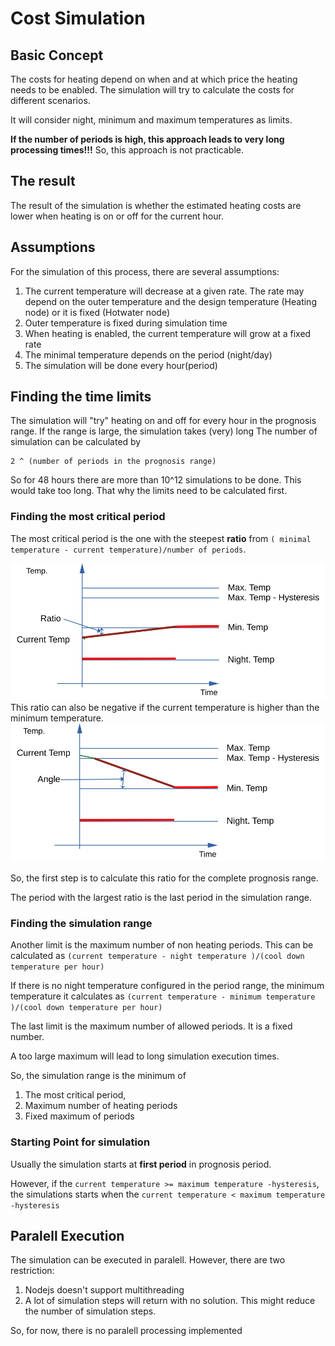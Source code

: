 # Cost Simulation

## Basic Concept

The costs for heating depend on when and at which price the heating needs to be enabled. The simulation will try to calculate the costs for different scenarios.

It will consider night, minimum and maximum temperatures as limits.

**If the number of periods is high, this approach leads to very long processing times!!!**
So, this approach is not practicable.

## The result 

The result of the simulation is whether the estimated heating costs are lower when heating is on or off for the current hour.

## Assumptions
For the simulation of this process, there are several assumptions:
1. The current temperature will decrease at a given rate. The rate may depend on the outer temperature and the design temperature (Heating node) or it is fixed (Hotwater node)
2. Outer temperature is fixed during simulation time
3. When heating is enabled, the current temperature will grow at a fixed rate
4. The minimal temperature depends on the period (night/day)
4. The simulation will be done every hour(period)

## Finding the time limits

The simulation will "try" heating on and off for every hour in the prognosis range.
If the range is large, the simulation takes (very) long
The number of simulation can be calculated by 
```
2 ^ (number of periods in the prognosis range)
```
So for 48 hours there are more than 10^12 simulations to be done. This would take too long.
That why the limits need to be calculated first.
### Finding the most critical period
The most critical period is the one with the steepest **ratio** from ```( minimal temperature - current temperature)/number of periods```.


<img src='./periodratio.svg'/>
This ratio can also be negative if the current temperature is higher than the minimum temperature.

<img src='./negratio.svg'/>

So, the first step is to calculate this ratio for the complete prognosis range.

The period with the largest ratio is the last period in the simulation range.
### Finding the simulation range
Another limit is the maximum number of non heating periods. This can be calculated as ``` (current temperature - night temperature )/(cool down temperature per hour) ```

If there is no night temperature configured in the period range, the minimum temperature it calculates as
``` (current temperature - minimum temperature )/(cool down temperature per hour) ```

The last limit is the maximum number of allowed periods. It is a fixed number.

A too large maximum will lead to long simulation execution times.

So, the simulation range is the minimum of
1. The most critical period,
2. Maximum number of heating periods
3. Fixed maximum of periods

### Starting Point for simulation
Usually the simulation starts at **first period** in prognosis period.

However, if the ```current temperature >= maximum temperature -hysteresis```, the simulations starts when the ```current temperature < maximum temperature -hysteresis```

## Paralell Execution

The simulation can be executed in paralell. However, there are two restriction:

1. Nodejs doesn't support multithreading
2. A lot of simulation steps will return with no solution. This might reduce the number of simulation steps.

So, for now, there is no paralell processing implemented
